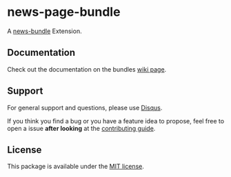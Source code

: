 # news-page-bundle


A [news-bundle](https://github.com/bruery/news-bundle) Extension.


## Documentation

Check out the documentation on the bundles [wiki page](https://github.com/bruery/news-page-bundle/wiki).

## Support

For general support and questions, please use [Disqus](https://thebruery.disq.us).

If you think you find a bug or you have a feature idea to propose, feel free to open a issue
**after looking** at the [contributing guide](CONTRIBUTING.md).

## License

This package is available under the [MIT license](LICENSE).
